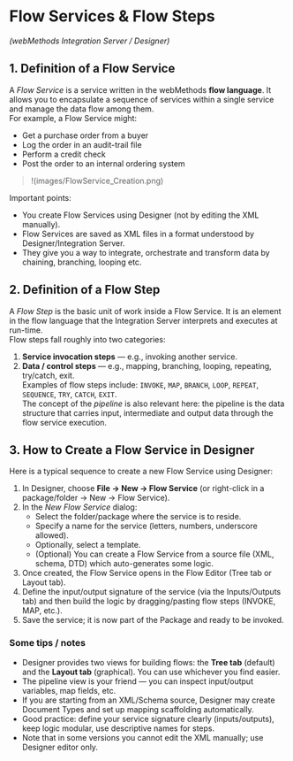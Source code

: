 # Flow Services & Flow Steps  
*(webMethods Integration Server / Designer)*

## 1. Definition of a Flow Service  
A *Flow Service* is a service written in the webMethods **flow language**. It allows you to encapsulate a sequence of services within a single service and manage the data flow among them.  
For example, a Flow Service might:  
- Get a purchase order from a buyer  
- Log the order in an audit-trail file  
- Perform a credit check  
- Post the order to an internal ordering system  

> !(images/FlowService_Creation.png)

Important points:  
- You create Flow Services using Designer (not by editing the XML manually).  
- Flow Services are saved as XML files in a format understood by Designer/Integration Server.  
- They give you a way to integrate, orchestrate and transform data by chaining, branching, looping etc.

## 2. Definition of a Flow Step  
A *Flow Step* is the basic unit of work inside a Flow Service. It is an element in the flow language that the Integration Server interprets and executes at run-time.  
Flow steps fall roughly into two categories:  
1. **Service invocation steps** — e.g., invoking another service.  
2. **Data / control steps** — e.g., mapping, branching, looping, repeating, try/catch, exit.  
Examples of flow steps include: `INVOKE`, `MAP`, `BRANCH`, `LOOP`, `REPEAT`, `SEQUENCE`, `TRY`, `CATCH`, `EXIT`.  
The concept of the *pipeline* is also relevant here: the pipeline is the data structure that carries input, intermediate and output data through the flow service execution.

## 3. How to Create a Flow Service in Designer  
Here is a typical sequence to create a new Flow Service using Designer:  
1. In Designer, choose **File → New → Flow Service** (or right-click in a package/folder → New → Flow Service).  
2. In the *New Flow Service* dialog:  
   - Select the folder/package where the service is to reside.  
   - Specify a name for the service (letters, numbers, underscore allowed).  
   - Optionally, select a template.  
   - (Optional) You can create a Flow Service from a source file (XML, schema, DTD) which auto-generates some logic.  
3. Once created, the Flow Service opens in the Flow Editor (Tree tab or Layout tab).  
4. Define the input/output signature of the service (via the Inputs/Outputs tab) and then build the logic by dragging/pasting flow steps (INVOKE, MAP, etc.).  
5. Save the service; it is now part of the Package and ready to be invoked.

### Some tips / notes  
- Designer provides two views for building flows: the **Tree tab** (default) and the **Layout tab** (graphical). You can use whichever you find easier.  
- The pipeline view is your friend — you can inspect input/output variables, map fields, etc.  
- If you are starting from an XML/Schema source, Designer may create Document Types and set up mapping scaffolding automatically.  
- Good practice: define your service signature clearly (inputs/outputs), keep logic modular, use descriptive names for steps.  
- Note that in some versions you cannot edit the XML manually; use Designer editor only.

